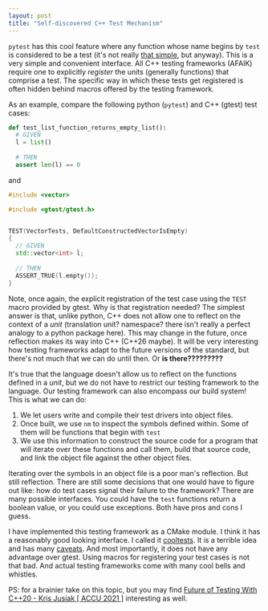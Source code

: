 ```yaml
---
layout: post
title: "Self-discovered C++ Test Mechanism"
---
```


`pytest` has this cool feature where any function whose name begins by `test` is considered to be a test (it's not really [that simple](https://docs.pytest.org/en/stable/goodpractices.html#conventions-for-python-test-discovery), but anyway).
This is a very simple and convenient interface. All C++ testing frameworks (AFAIK) require one to explicitly _register_ the units (generally functions) that
comprise a test. The specific way in which these tests get registered is often hidden behind macros offered by the testing framework.

As an example, compare the following python (`pytest`) and C++ (gtest) test cases:

```python
def test_list_function_returns_empty_list():
  # GIVEN
  l = list()
  
  # THEN
  assert len(l) == 0
```

and

```c++
#include <vector>

#include <gtest/gtest.h>


TEST(VectorTests, DefaultConstructedVectorIsEmpty)
{
  // GIVEN
  std::vector<int> l;
  
  // THEN
  ASSERT_TRUE(l.empty());
}
```

Note, once again, the explicit registration of the test case using the `TEST` macro provided by gtest. Why is that registration needed? The simplest answer
is that, unlike python, C++ does not allow one to reflect on the context of a _unit_ (translation unit? namespace? there isn't really a perfect analogy to a
python package here). This may change in the future, once reflection makes its way into C++ (C++26 maybe). It will be very interesting how testing frameworks
adapt to the future versions of the standard, but there's not much that we can do until then. Or __is there?????????__

It's true that the language doesn't allow us to reflect on the functions defined in a _unit_, but we do not have to restrict our testing framework to
the language. Our testing framework can also encompass our build system! This is what we can do:

1. We let users write and compile their test drivers into object files.
2. Once built, we use `nm` to inspect the symbols defined within. Some of them will be functions that begin with `test`
3. We use this information to construct the source code for a program that will iterate over these functions and call them,
   build that source code, and link the object file against the other object files.
   
Iterating over the symbols in an object file is a poor man's reflection. But still reflection. There are still some decisions that one would have to
figure out like: how do test cases signal their failure to the framework? There are many possible interfaces. You could have the `test` functions return
a boolean value, or you could use exceptions. Both have pros and cons I guess.

I have implemented this testing framework as a CMake module. I think it has a reasonably good looking interface.
I called it [cooltests](https://github.com/brauliovm/cooltests). It is a terrible idea and has many [caveats](https://github.com/brauliovm/cooltests#caveats).
And most importantly, it does not have any advantage over gtest. Using macros for registering your test cases is not that bad. And actual
testing frameworks come with many cool bells and whistles.

PS: for a brainier take on this topic, but you may find [Future of Testing With C++20 - Kris Jusiak [ ACCU 2021 ]](https://www.youtube.com/watch?v=KlU0cb_tbuw&ab_channel=ACCUConference) interesting as well.




